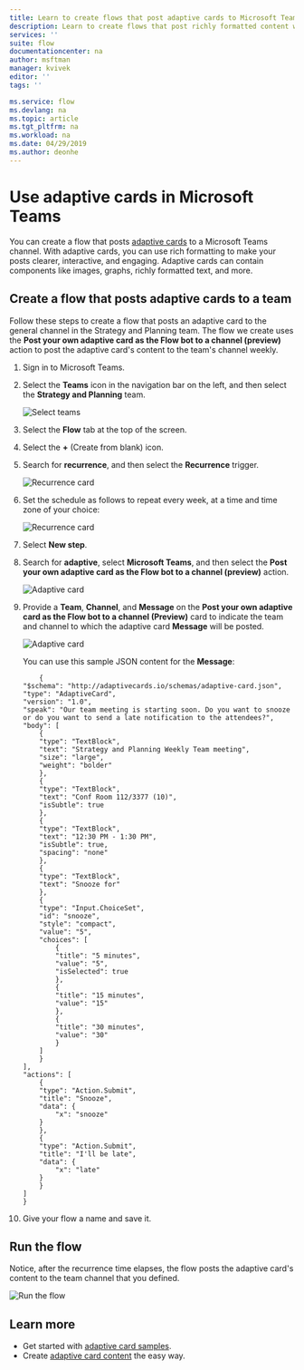 ```yaml
---
title: Learn to create flows that post adaptive cards to Microsoft Teams | Microsoft Docs
description: Learn to create flows that post richly formatted content with adaptive cards to Microsoft Teams.
services: ''
suite: flow
documentationcenter: na
author: msftman
manager: kvivek
editor: ''
tags: ''

ms.service: flow
ms.devlang: na
ms.topic: article
ms.tgt_pltfrm: na
ms.workload: na
ms.date: 04/29/2019
ms.author: deonhe
---
```



<!--from editor: I notice that adaptive cards is capitalized on the page opened by the link in the first paragraph. But the screenshots in this file don't show it being capitalized. So I'm unsure if it should change.-->


# Use adaptive cards in Microsoft Teams

You can create a flow that posts [adaptive cards](https://adaptivecards.io) to a Microsoft Teams channel. With adaptive cards, you can use rich formatting to make your posts clearer, interactive, and engaging. Adaptive cards can contain components like images, graphs, richly formatted text, and more.

## Create a flow that posts adaptive cards to a team

Follow these steps to create a flow that posts an adaptive card to the general channel in the Strategy and Planning team. The flow we create uses the **Post your own adaptive card as the Flow bot to a channel (preview)** action to post the adaptive card's content to the team's channel weekly.

1. Sign in to Microsoft Teams.
1. Select the **Teams** icon in the navigation bar on the left, and then select the **Strategy and Planning** team.

    ![Select teams](media/create-adaptive-cards-teams/select-teams-team.png)

1. Select the **Flow** tab at the top of the screen.
1. Select the **+** (Create from blank) icon.
1. Search for **recurrence**, and then select the **Recurrence** trigger.

    ![Recurrence card](media/create-adaptive-cards-teams/select-recurrence.png)

1. Set the schedule as follows to repeat every week, at a time and time zone of your choice:
    
    ![Recurrence card](media/create-adaptive-cards-teams/recurrence-card.png)
    
1. Select **New step**.
1. Search for **adaptive**, select **Microsoft Teams**, and then select the **Post your own adaptive card as the Flow bot to a channel (preview)** action.

   ![Adaptive card](media/create-adaptive-cards-teams/select-adaptive-post-message-action.png)

1. Provide a **Team**, **Channel**, and **Message** on the **Post your own adaptive card as the Flow bot to a channel (Preview)** card to indicate the team and channel to which the adaptive card **Message** will be posted.

   ![Adaptive card](media/create-adaptive-cards-teams/adaptive-card-message.png)

   You can use this sample JSON content for the **Message**:

    ````
        {
    "$schema": "http://adaptivecards.io/schemas/adaptive-card.json",
    "type": "AdaptiveCard",
    "version": "1.0",
    "speak": "Our team meeting is starting soon. Do you want to snooze  or do you want to send a late notification to the attendees?",
    "body": [
        {
        "type": "TextBlock",
        "text": "Strategy and Planning Weekly Team meeting",
        "size": "large",
        "weight": "bolder"
        },
        {
        "type": "TextBlock",
        "text": "Conf Room 112/3377 (10)",
        "isSubtle": true
        },
        {
        "type": "TextBlock",
        "text": "12:30 PM - 1:30 PM",
        "isSubtle": true,
        "spacing": "none"
        },
        {
        "type": "TextBlock",
        "text": "Snooze for"
        },
        {
        "type": "Input.ChoiceSet",
        "id": "snooze",
        "style": "compact",
        "value": "5",
        "choices": [
            {
            "title": "5 minutes",
            "value": "5",
            "isSelected": true
            },
            {
            "title": "15 minutes",
            "value": "15"
            },
            {
            "title": "30 minutes",
            "value": "30"
            }
        ]
        }
    ],
    "actions": [
        {
        "type": "Action.Submit",
        "title": "Snooze",
        "data": {
            "x": "snooze"
        }
        },
        {
        "type": "Action.Submit",
        "title": "I'll be late",
        "data": {
            "x": "late"
        }
        }
    ]
    }
    ````


1. Give your flow a name and save it.


## Run the flow

Notice, after the recurrence time elapses, the flow posts the adaptive card's content to the team channel that you defined.

![Run the flow](media/create-adaptive-cards-teams/flow-run-result.png)

## Learn more

- Get started with [adaptive card samples](https://adaptivecards.io/samples/).
- Create [adaptive card content](https://adaptivecards.io) the easy way.



